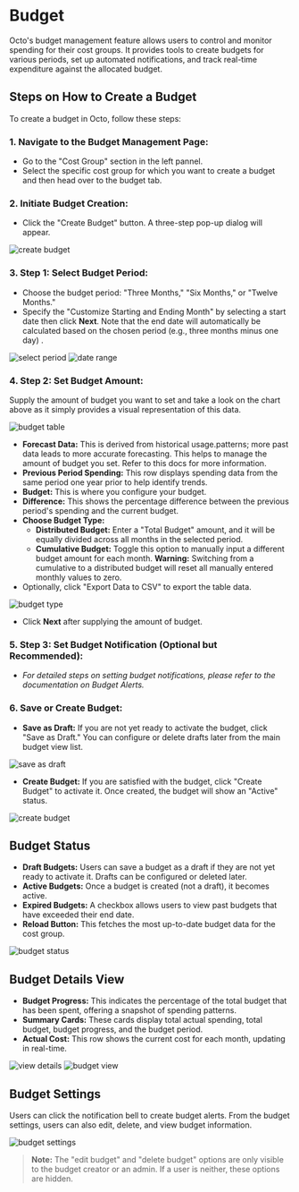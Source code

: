 # Budget

Octo's budget management feature allows users to control and monitor spending for their cost groups. It provides tools to create budgets for various periods, set up automated notifications, and track real-time expenditure against the allocated budget.

## Steps on How to Create a Budget

To create a budget in Octo, follow these steps:

### 1. Navigate to the Budget Management Page:
   * Go to the "Cost Group" section in the left pannel.
   * Select the specific cost group for which you want to create a budget and then head over to the budget tab.

### 2. Initiate Budget Creation:
   * Click the "Create Budget" button. A three-step pop-up dialog will appear.

![create budget](https://lh3.googleusercontent.com/d/1bi12NOoa2XKSEoPKJjaqr_y0Ryc1W5BP)

### 3. Step 1: Select Budget Period:
   * Choose the budget period: "Three Months," "Six Months," or "Twelve Months."
   * Specify the "Customize Starting and Ending Month" by selecting a start date then click **Next**. Note that the end date will automatically be calculated based on the chosen period (e.g., three months minus one day) .

![select period](https://lh3.googleusercontent.com/d/12GvwASXZBLWjpZXlolc0BwAdMoVLpZkx)
![date range](https://lh3.googleusercontent.com/d/1YAKWmBb5T1aAVtZFHCRzCXUPZK5tix2J)

### 4. Step 2: Set Budget Amount:
 Supply the amount of budget you want to set and take a look on the chart above as it simply provides a visual  representation of this data.

   ![budget table](https://lh3.googleusercontent.com/d/1_57RwN5_VmZXKOURVIZG_WNReC-yzP6Z)

   * **Forecast Data:** This is derived from historical usage.patterns; more past data leads to more accurate forecasting. This helps to manage the amount of budget you set. Refer to this docs for more information.
   * **Previous Period Spending:** This row displays spending data from the same period one year prior to help identify trends.
   * **Budget:** This is where you configure your budget.
   * **Difference:** This shows the percentage difference between the previous period's spending and the current budget.
   * **Choose Budget Type:**
      * **Distributed Budget:** Enter a "Total Budget" amount, and it will be equally divided across all months in the selected period.
      * **Cumulative Budget:** Toggle this option to manually input a different budget amount for each month. **Warning:** Switching from a cumulative to a distributed budget will reset all manually entered monthly values to zero.
   * Optionally, click "Export Data to CSV" to export the table data.

![budget type](https://lh3.googleusercontent.com/d/1T0gacBO_CM553EPrDPDdic-Rh9sX0GHw)
   
   * Click **Next** after supplying the amount of budget.
### 5. Step 3: Set Budget Notification (Optional but Recommended):
   * *For detailed steps on setting budget notifications, please refer to the documentation on Budget Alerts.*

### 6. Save or Create Budget:
   * **Save as Draft:** If you are not yet ready to activate the budget, click "Save as Draft." You can configure or delete drafts later from the main budget view list.

![save as draft](https://lh3.googleusercontent.com/d/1MF1YSAwUyebusGqhZr0FTWRkJYlme0Kq)

   * **Create Budget:** If you are satisfied with the budget, click "Create Budget" to activate it. Once created, the budget will show an "Active" status.

![create budget](https://lh3.googleusercontent.com/d/1KvFFExsuXz-HpxmZT04NoH6NZOUAZDWC)

## Budget Status

* **Draft Budgets:** Users can save a budget as a draft if they are not yet ready to activate it. Drafts can be configured or deleted later.
* **Active Budgets:** Once a budget is created (not a draft), it becomes active.
* **Expired Budgets:** A checkbox allows users to view past budgets that have exceeded their end date.
* **Reload Button:** This fetches the most up-to-date budget data for the cost group.

![budget status](https://lh3.googleusercontent.com/d/1U_g7af-fT3MHmYaW0VF_XKxRV-OMjGNU)

## Budget Details View

* **Budget Progress:** This indicates the percentage of the total budget that has been spent, offering a snapshot of spending patterns.
* **Summary Cards:** These cards display total actual spending, total budget, budget progress, and the budget period.
* **Actual Cost:** This row shows the current cost for each month, updating in real-time.

![view details](https://lh3.googleusercontent.com/d/1Ii7cb70d4YU7rp8Bc_jl4lzrByn9xu5l)
![budget view](https://lh3.googleusercontent.com/d/1KW3XNTh3x5IX7th4c8JEWAlRND7jPCIC)

## Budget Settings

Users can click the notification bell to create budget alerts. From the budget settings, users can also edit, delete, and view budget information.

![budget settings](https://lh3.googleusercontent.com/d/1aDb6KThA2PQXQo-_3iaJSSrRPTauDNrx)

> **Note:** The "edit budget" and "delete budget" options are only visible to the budget creator or an admin. If a user is neither, these options are hidden.